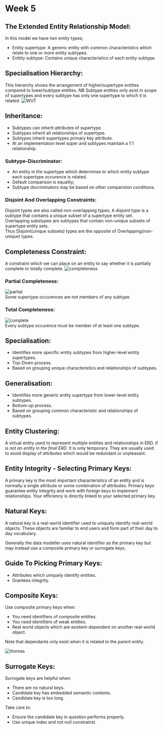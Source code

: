 # Week 5

## The Extended Entity Relationship Model:

In this model we have two entity types;
* Entity supertype: A generic entity with common characteristics which relate to one or more entity subtypes.
* Enttity subtype: Contains unique characteristics of each entity subtype.

## Specialisation Hierarchy:
This hierarchy shows the arrangement of higher/supertype entities compared to lower/subtype entities.
NB Subtype entities only exist in scope of supertypes and every subtype has only one supertype to which it is related.
![WUT](http://i.imgur.com/oJtq0Dc.png)

## Inheritance:
* Subtypes can inherit attributes of supertype.
* Subtypes inherit all relationships of supertype.
* Subtypes inherit supertypes primary key attribute.
* At an implementation level super and subtypes maintain a 1:1 relationship.

### Subtype-Discriminator:
* An entity in the supertype which determines to which entity subtype each supertype occurence is related.
* Default comparison is equality;
* Subtype discriminators may be based on other comparision conditions.

### Disjoint And Overlapping Constraints:
Disjoint types are also called non-overlapping types;
A disjoint type is a subtype that contains a unique subset of a supertype entity set.
<br>
Overlapping substypes are subtypes that contain non-unique subsets of supertype entity sets.
<br>
Thus Disjoint(unique subsets) types are the opposite of Overlapping(non-unique) types.

## Completeness Constraint:
A constraint which we can place on an entity to say whether it is partially complete or totally complete.
![completeness](http://i.imgur.com/Jt4spRT.png)<br>
### Partial Completeness:
![partial](http://imgur.com/t3Gzone.png)<br>
Some supertype occurences are not members of any subtype.

### Total Completeness:
![complete](http://i.imgur.com/oBvPRxG.png)<br>
Every subtype occurence must be member of at least one subtype.

## Specialisation:
* Identifies more specific entity subtypes from higher-level entity supertypes.
* Top-Down process.
* Based on grouping unique characteristics and relationships of subtypes.

## Generalisation:
* Identifies more generic entity supertype from lower-level entity subtypes.
* Bottum-up process.
* Based on grouping common characteristic and relationships of subtypes.

## Entity Clustering:
A virtual entity used to represent multiple entities and relationships in ERD.
_It is not an entity in the final ERD_. It is only temporary. They are usually used to avoid display of attributes which would be redundant or unpleasant.

## Entity Integrity - Selecting Primary Keys:
A primary key is the most important characteristics of an entity and is normally a single attribute or some combination of attributes.
Primary keys guarantee entity integrity and work with foreign keys to implement relationships.
Your efficiency is directly linked to your selected primary key.

## Natural Keys:
A natural key is a real-world identifier used to uniquely identify real-world objects.
These objects are familiar to end users and form part of their day to day vocabulary.

Generally the data modeller uses natural identifier as the primary key but may instead use a composite primary key or surrogate keys.


## Guide To Picking Primary Keys:
* Attributes which uniquely identify entities.
* Grantees integrity.


## Composite Keys:

Use composite primary keys when:
* You need identifiers of composite entities.
* You need identifiers of weak entities.
* Real world objects which are existent-dependent on another real-world object.

Note that dependants only exist when it is related to the parent entity.

![thomas](http://i.imgur.com/bGbw0nU.png)<br>


## Surrogate Keys:

Surrogate keys are helpful when: 
* There are no natural keys.
* Candidate key has embedded semantic contents.
* Candidate key is too long.

Take care to:
* Ensure the candidate key in question performs properly.
* Use unique index and not null constrainst.
